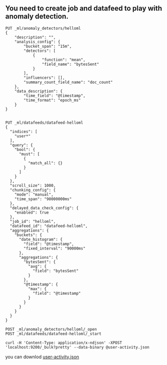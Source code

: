 ## You need to create job and datafeed to play with anomaly detection.

```
PUT _ml/anomaly_detectors/helloml
{
	"description": "",
	"analysis_config": {
		"bucket_span": "15m",
		"detectors": [
			{
				"function": "mean",
				"field_name": "bytesSent"
			}
		],
		"influencers": [],
		"summary_count_field_name": "doc_count"
	},
	"data_description": {
		"time_field": "@timestamp",
		"time_format": "epoch_ms"
	}
}


PUT _ml/datafeeds/datafeed-helloml
{
  "indices": [
    "user*"
  ],
  "query": {
    "bool": {
      "must": [
        {
          "match_all": {}
        }
      ]
    }
  },
  "scroll_size": 1000,
  "chunking_config": {
    "mode": "manual",
    "time_span": "90000000ms"
  },
  "delayed_data_check_config": {
    "enabled": true
  },
  "job_id": "helloml",
  "datafeed_id": "datafeed-helloml",
  "aggregations": {
    "buckets": {
      "date_histogram": {
        "field": "@timestamp",
        "fixed_interval": "90000ms"
      },
      "aggregations": {
        "bytesSent": {
          "avg": {
            "field": "bytesSent"
          }
        },
        "@timestamp": {
          "max": {
            "field": "@timestamp"
          }
        }
      }
    }
  }
}

POST _ml/anomaly_detectors/helloml/_open
POST _ml/datafeeds/datafeed-helloml/_start
```

`curl -H 'Content-Type: application/x-ndjson' -XPOST 'localhost:9200/_bulk?pretty' --data-binary @user-activity.json`

you can downlod [user-activity.json]()
